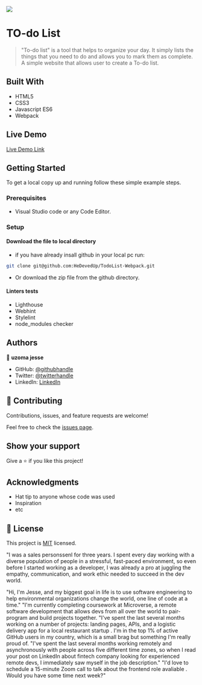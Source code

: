![](https://img.shields.io/badge/Microverse-blueviolet)

# TO-do List

> "To-do list" is a tool that helps to organize your day. It simply lists the things that you need to do and allows you to mark them as complete. A simple website that allows user to create a To-do list.

## Built With

- HTML5
- CSS3
- Javascript ES6
- Webpack

## Live Demo

[Live Demo Link](https://darikmohammed.github.io/TodoList-Webpack/)

## Getting Started

To get a local copy up and running follow these simple example steps.

### Prerequisites

- Visual Studio code or any Code Editor.

### Setup

#### Download the file to local directory

- if you have already insall github in your local pc run:

```sh
git clone git@github.com:HeDevedUp/TodoList-Webpack.git
```

- Or download the zip file from the github directory.

#### Linters tests

- Lighthouse
- Webhint
- Stylelint
- node_modules checker

## Authors

👤 **uzoma jesse**

- GitHub: [@githubhandle](https://github.com/HeDevedUp)
- Twitter: [@twitterhandle](https://twitter.com/devtochi)
- LinkedIn: [LinkedIn](https://www.linkedin.com/in/jesseuzoma/)

## 🤝 Contributing

Contributions, issues, and feature requests are welcome!

Feel free to check the [issues page](../../issues/).

## Show your support

Give a ⭐️ if you like this project!

## Acknowledgments

- Hat tip to anyone whose code was used
- Inspiration
- etc

## 📝 License

This project is [MIT](./MIT.md) licensed.


"I was a sales personssenl  for three years. I spent every day working with a diverse population of people in a stressful, fast-paced environment, so even before I started working as a developer, I was already a pro at juggling the empathy, communication, and work ethic needed to succeed in the dev world. 


"Hi,  I'm Jesse, and my biggest goal in life is to use software engineering to help environmental organizations change the world, one line of code at a time."
"I'm currently completing coursework at Microverse, a remote software development that allows devs from all over the world to pair-program and build projects together.
"I've spent the last several months working on a number of projects: landing pages, APIs, and a  logistic delivery app for a local restaurant startup . I'm in the top 1% of active GitHub users in my country, which is a small brag but something I'm really proud of.
"I've spent the last several months working remotely and asynchronously with people across five different time zones, so when I read your post on LinkedIn about fintech company  looking for experienced remote devs, I immediately saw myself in the job description."
"I'd love to schedule a 15-minute Zoom call to talk about the frontend role avaliable . Would you have some time next week?"